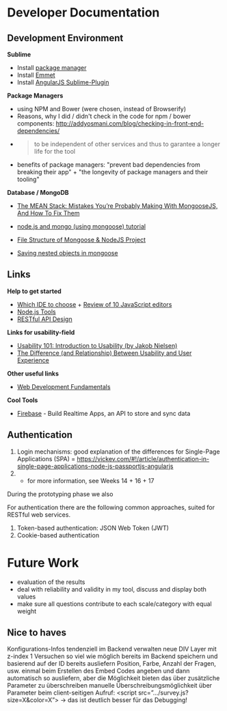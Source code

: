 # Developer Documentation


## Development Environment

__Sublime__

* Install [package manager](https://sublime.wbond.net/installation)
* Install [Emmet](http://emmet.io/)
* Install [AngularJS Sublime-Plugin](https://sublime.wbond.net/packages/AngularJS)


__Package Managers__

* using NPM and Bower (were chosen, instead of Browserify)
* Reasons, why I did / didn't check in the code for npm / bower components: http://addyosmani.com/blog/checking-in-front-end-dependencies/
* > to be independent of other services and thus to garantee a longer life for the tool
* benefits of package managers: "prevent bad dependencies from breaking their app" + "the longevity of package managers and their tooling"


__Database / MongoDB__

* [The MEAN Stack: Mistakes You’re Probably Making With MongooseJS, And How To Fix Them](http://blog.mongodb.org/post/52299826008/the-mean-stack-mistakes-youre-probably-making)
* [node.js and mongo (using mongoose) tutorial](http://blog.modulus.io/getting-started-with-mongoose)

* [File Structure of Mongoose & NodeJS Project](http://stackoverflow.com/questions/9230932/file-structure-of-mongoose-nodejs-project?answertab=votes#tab-top)
* [Saving nested objects in mongoose](http://stackoverflow.com/questions/21243502/saving-nested-objects-in-mongoose)


## Links

__Help to get started__

* [Which IDE to choose](http://www.sitepoint.com/javascript-internet-things/) + [Review of 10 JavaScript editors](http://www.javaworld.com/article/2094847/enterprise-java/review-10-javascript-editors-and-ides-put-to-the-test.html)
* [Node.js Tools](https://www.totaljs.com/tools/)
* [RESTful API Design](http://code.tutsplus.com/tutorials/restful-api-design-with-nodejs-restify--cms-22637)

__Links for usability-field__

* [Usability 101: Introduction to Usability (by Jakob Nielsen)](http://www.nngroup.com/articles/usability-101-introduction-to-usability/)
* [The Difference (and Relationship) Between Usability and User Experience](http://usabilitygeek.com/the-difference-between-usability-and-user-experience/)


__Other useful links__

* [Web Development Fundamentals](https://developers.google.com/web/fundamentals/)

__Cool Tools__

* [Firebase](https://www.firebase.com/) - Build Realtime Apps, an API to store and sync data



## Authentication

1. Login mechanisms: good explanation of the differences for Single-Page Applications (SPA) = https://vickev.com/#!/article/authentication-in-single-page-applications-node-js-passportjs-angularjs
1. + for more information, see Weeks 14 + 16 + 17

During the prototyping phase we also

For authentication there are the following common approaches, suited for RESTful web services.

1. Token-based authentication: JSON Web Token (JWT)
1. Cookie-based authentication




# Future Work

* evaluation of the results
* deal with reliability and validity in my tool, discuss and display both values
* make sure all questions contribute to each scale/category with equal weight


## Nice to haves

Konfigurations-Infos tendenziell im Backend verwalten
neue DIV Layer mit z-index 1
Versuchen so viel wie möglich bereits im Backend speichern und basierend auf der ID bereits ausliefern
Position, Farbe, Anzahl der Fragen, usw.
einmal beim Erstellen des Embed Codes angeben und dann automatisch so ausliefern, aber die Möglichkeit bieten das über zusätzliche Parameter zu überschreiben
manuelle Überschreibungsmöglichkeit über Parameter beim client-seitigen Aufruf: <script src=”.../survey.js?size=X&color=X”>
→ das ist deutlich besser für das Debugging!
